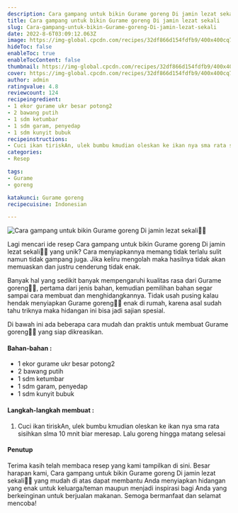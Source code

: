 ```yaml
---
description: Cara gampang untuk bikin Gurame goreng Di jamin lezat sekali"
title: Cara gampang untuk bikin Gurame goreng Di jamin lezat sekali
slug: Cara-gampang-untuk-bikin-Gurame-goreng-Di-jamin-lezat-sekali
date: 2022-8-6T03:09:12.063Z
image: https://img-global.cpcdn.com/recipes/32df866d154fdfb9/400x400cq70/photo.jpg
hideToc: false
enableToc: true
enableTocContent: false
thumbnail: https://img-global.cpcdn.com/recipes/32df866d154fdfb9/400x400cq70/photo.jpg
cover: https://img-global.cpcdn.com/recipes/32df866d154fdfb9/400x400cq70/photo.jpg
author: admin
ratingvalue: 4.8
reviewcount: 124
recipeingredient:
- 1 ekor gurame ukr besar potong2
- 2 bawang putih
- 1 sdm ketumbar
- 1 sdm garam, penyedap
- 1 sdm kunyit bubuk
recipeinstructions:
- Cuci ikan tiriskAn, ulek bumbu kmudian oleskan ke ikan nya sma rata sisihkan slma 10 mnit biar meresap. Lalu goreng hingga matang selesai
categories:
- Resep

tags:
- Gurame
- goreng

katakunci: Gurame goreng
recipecuisine: Indonesian

---
```


![Cara gampang untuk bikin Gurame goreng Di jamin lezat sekali👩‍🍳](https://img-global.cpcdn.com/recipes/32df866d154fdfb9/400x400cq70/photo.jpg)

Lagi mencari ide resep Cara gampang untuk bikin Gurame goreng Di jamin lezat sekali👩‍🍳 yang unik? Cara menyiapkannya memang tidak terlalu sulit namun tidak gampang juga. Jika keliru mengolah maka hasilnya tidak akan memuaskan dan justru cenderung tidak enak.

Banyak hal yang sedikit banyak mempengaruhi kualitas rasa dari Gurame goreng👩‍🍳, pertama dari jenis bahan, kemudian pemilihan bahan segar sampai cara membuat dan menghidangkannya. Tidak usah pusing kalau hendak menyiapkan Gurame goreng👩‍🍳 enak di rumah, karena asal sudah tahu triknya maka hidangan ini bisa jadi sajian spesial.

Di bawah ini ada beberapa cara mudah dan praktis untuk membuat Gurame goreng👩‍🍳 yang siap dikreasikan.

<!--inarticleads1-->

#### Bahan-bahan :

- 1 ekor gurame ukr besar potong2
- 2 bawang putih
- 1 sdm ketumbar
- 1 sdm garam, penyedap
- 1 sdm kunyit bubuk

<!--inarticleads2-->

#### Langkah-langkah membuat :

1. Cuci ikan tiriskAn, ulek bumbu kmudian oleskan ke ikan nya sma rata sisihkan slma 10 mnit biar meresap. Lalu goreng hingga matang selesai

#### Penutup

Terima kasih telah membaca resep yang kami tampilkan di sini. Besar harapan kami, Cara gampang untuk bikin Gurame goreng Di jamin lezat sekali👩‍🍳 yang mudah di atas dapat membantu Anda menyiapkan hidangan yang enak untuk keluarga/teman maupun menjadi inspirasi bagi Anda yang berkeinginan untuk berjualan makanan. Semoga bermanfaat dan selamat mencoba!